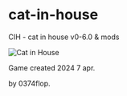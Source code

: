 # cat-in-house
CIH - cat in house v0-6.0 &amp; mods

![Cat in House](https://github.com/0374flop/cat-in-house/raw/main/image/cat%20in%20house.png)

Game created 2024 7 apr.

by 0374flop.
